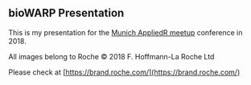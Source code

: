 ## bioWARP Presentation

This is my presentation for the [Munich AppliedR meetup](https://www.meetup.com/de-DE/Applied-R-Munich/events/256339676/) conference in 2018.

All images belong to Roche © 2018 F. Hoffmann-La Roche Ltd

Please check at [https://brand.roche.com/](https://brand.roche.com/)
